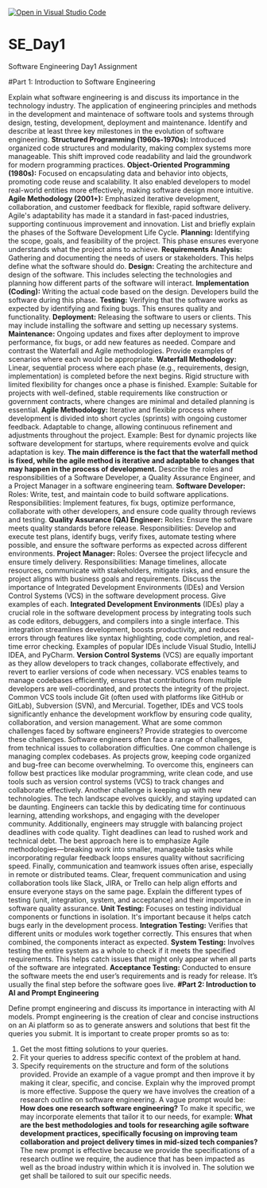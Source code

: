 [![Open in Visual Studio Code](https://classroom.github.com/assets/open-in-vscode-2e0aaae1b6195c2367325f4f02e2d04e9abb55f0b24a779b69b11b9e10269abc.svg)](https://classroom.github.com/online_ide?assignment_repo_id=15566002&assignment_repo_type=AssignmentRepo)
# SE_Day1
Software Engineering Day1 Assignment

#Part 1: Introduction to Software Engineering

Explain what software engineering is and discuss its importance in the technology industry.
The application of engineering principles and methods in the development and maintenace of software tools and systems through design, testing, development, deployment and maintenance.
Identify and describe at least three key milestones in the evolution of software engineering.
**Structured Programming (1960s-1970s):**
Introduced organized code structures and modularity, making complex systems more manageable. This shift improved code readability and laid the groundwork for modern programming practices.
**Object-Oriented Programming (1980s):**
Focused on encapsulating data and behavior into objects, promoting code reuse and scalability.  It also enabled developers to model real-world entities more effectively, making software design more intuitive.
**Agile Methodology (2001+):**
Emphasized iterative development, collaboration, and customer feedback for flexible, rapid software delivery. Agile's adaptability has made it a standard in fast-paced industries, supporting continuous improvement and innovation.
List and briefly explain the phases of the Software Development Life Cycle.
**Planning:** Identifying the scope, goals, and feasibility of the project. This phase ensures everyone understands what the project aims to achieve.
**Requirements Analysis:** Gathering and documenting the needs of users or stakeholders. This helps define what the software should do.
**Design:** Creating the architecture and design of the software. This includes selecting the technologies and planning how different parts of the software will interact.
**Implementation (Coding):** Writing the actual code based on the design. Developers build the software during this phase.
**Testing:** Verifying that the software works as expected by identifying and fixing bugs. This ensures quality and functionality.
**Deployment:** Releasing the software to users or clients. This may include installing the software and setting up necessary systems.
**Maintenance:** Ongoing updates and fixes after deployment to improve performance, fix bugs, or add new features as needed.
Compare and contrast the Waterfall and Agile methodologies. Provide examples of scenarios where each would be appropriate.
**Waterfall Methodology:**
Linear, sequential process where each phase (e.g., requirements, design, implementation) is completed before the next begins.
Rigid structure with limited flexibility for changes once a phase is finished.
Example: Suitable for projects with well-defined, stable requirements like construction or government contracts, where changes are minimal and detailed planning is essential.
**Agile Methodology:**
Iterative and flexible process where development is divided into short cycles (sprints) with ongoing customer feedback.
Adaptable to change, allowing continuous refinement and adjustments throughout the project.
Example: Best for dynamic projects like software development for startups, where requirements evolve and quick adaptation is key.
**The main difference is the fact that the waterfall method is fixed, while the agile method is iterative and adaptable to changes that may happen in the process of development.**
Describe the roles and responsibilities of a Software Developer, a Quality Assurance Engineer, and a Project Manager in a software engineering team.
**Software Developer:**
Roles: Write, test, and maintain code to build software applications.
Responsibilities: Implement features, fix bugs, optimize performance, collaborate with other developers, and ensure code quality through reviews and testing.
**Quality Assurance (QA) Engineer:**
Roles: Ensure the software meets quality standards before release.
Responsibilities: Develop and execute test plans, identify bugs, verify fixes, automate testing where possible, and ensure the software performs as expected across different environments.
**Project Manager:**
Roles: Oversee the project lifecycle and ensure timely delivery.
Responsibilities: Manage timelines, allocate resources, communicate with stakeholders, mitigate risks, and ensure the project aligns with business goals and requirements.
Discuss the importance of Integrated Development Environments (IDEs) and Version Control Systems (VCS) in the software development process. Give examples of each.
**Integrated Development Environments** (IDEs) play a crucial role in the software development process by integrating tools such as code editors, debuggers, and compilers into a single interface. This integration streamlines development, boosts productivity, and reduces errors through features like syntax highlighting, code completion, and real-time error checking. Examples of popular IDEs include Visual Studio, IntelliJ IDEA, and PyCharm.
**Version Control Systems** (VCS) are equally important as they allow developers to track changes, collaborate effectively, and revert to earlier versions of code when necessary. VCS enables teams to manage codebases efficiently, ensures that contributions from multiple developers are well-coordinated, and protects the integrity of the project. Common VCS tools include Git (often used with platforms like GitHub or GitLab), Subversion (SVN), and Mercurial. Together, IDEs and VCS tools significantly enhance the development workflow by ensuring code quality, collaboration, and version management.
What are some common challenges faced by software engineers? Provide strategies to overcome these challenges.
Software engineers often face a range of challenges, from technical issues to collaboration difficulties. One common challenge is managing complex codebases. As projects grow, keeping code organized and bug-free can become overwhelming. To overcome this, engineers can follow best practices like modular programming, write clean code, and use tools such as version control systems (VCS) to track changes and collaborate effectively.
Another challenge is keeping up with new technologies. The tech landscape evolves quickly, and staying updated can be daunting. Engineers can tackle this by dedicating time for continuous learning, attending workshops, and engaging with the developer community.
Additionally, engineers may struggle with balancing project deadlines with code quality. Tight deadlines can lead to rushed work and technical debt. The best approach here is to emphasize Agile methodologies—breaking work into smaller, manageable tasks while incorporating regular feedback loops ensures quality without sacrificing speed.
Finally, communication and teamwork issues often arise, especially in remote or distributed teams. Clear, frequent communication and using collaboration tools like Slack, JIRA, or Trello can help align efforts and ensure everyone stays on the same page.
Explain the different types of testing (unit, integration, system, and acceptance) and their importance in software quality assurance.
**Unit Testing:** Focuses on testing individual components or functions in isolation. It's important because it helps catch bugs early in the development process.
**Integration Testing:** Verifies that different units or modules work together correctly. This ensures that when combined, the components interact as expected.
**System Testing:** Involves testing the entire system as a whole to check if it meets the specified requirements. This helps catch issues that might only appear when all parts of the software are integrated.
**Acceptance Testing:** Conducted to ensure the software meets the end user’s requirements and is ready for release. It’s usually the final step before the software goes live.
**#Part 2: Introduction to AI and Prompt Engineering**

Define prompt engineering and discuss its importance in interacting with AI models.
Prompt engineering is the creation of clear and concise instructions on an Ai platform so as to generate answers and solutions that best fit the queries you submit. 
It is important to create proper promts so as to:
1.  Get the most fitting solutions to your queries.
2.  Fit your queries to address specific context of the problem at hand.
3.  Specify requirements on the structure and form of the solutions provided.
Provide an example of a vague prompt and then improve it by making it clear, specific, and concise. Explain why the improved prompt is more effective.
Suppose the query we have involves the creation of a research outline on software engineering. 
A vague prompt would be: **How does one research software engineering?**
To make it specific, we may incorporate elements that tailor it to our needs, for example: 
**What are the best methodologies and tools for researching agile software development practices, specifically focusing on improving team collaboration and project delivery times in mid-sized tech companies?**
The new prompt is effective because we provide the specifications of a research outline we require, the audience that has been impacted as well as the broad industry within which it is involved in. The solution we get shall be tailored to suit our specific needs.
